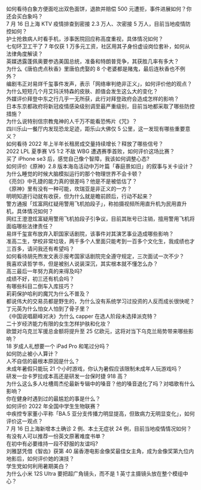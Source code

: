 如何看待白象方便面吃出双色面饼，退款并赔偿 500 元遭拒，事件进展如何？你还会买白象吗？  
7 月 16 日上海 KTV 疫情排查到密接 2.3 万人、次密接 5 万人，目前当地疫情防控如何？  
护士抢救病人时看手机，涉事医院回应称高度重视，具体情况如何？  
七旬环卫工干了 7 年仅获 1 万多元工资，社区用其子身份虚设岗位套补，如何从法律角度解读？  
英媒透露蓬佩奥要参选美国总统，准备和特朗普竞争，其获胜几率有多大？  
为什么《唐伯虎点秋香》里唐伯虎娶的 8 个老婆都是赌鬼，最后连秋香也不例外？  
编剧韦正对易烊千玺事件发声，表示「网络审判绝非正义」，如何评价他的观点？  
为什么短短几个月艾玛沃特森的皮肤、颜值会发生这么大的变化？  
外媒评价拜登中东之行几乎一无所获，此行对拜登政府会造成怎样的影响？  
日本东京都政府将新冠疫情感染级别调至最严重级别，目前当地都采取了哪些防控措施？  
为什么说特别信宗教鬼神的人千万不能看恐怖片《咒》？  
四川乐山一餐厅内发现恐龙足迹，距乐山大佛仅 5 公里，这一发现有哪些重要意义？  
如何看待 2022 年上半年长租房成交量持续增长？释放了哪些信号？  
2022 LPL 夏季赛 V5 1:2 不敌 WBG 遭遇赛季首败，如何评价这场比赛？  
买了 iPhone se3 后，感觉自己像个智障，我该如何调整心态?  
如何评价《原神》2.8 版本海岛活动中万叶篇「春庭景如旧」的叙事与关卡设计？  
为什么睡觉的时候大脑模拟运行的那个物理世界不会卡顿？  
《亮剑》中孔捷的能力真的很差吗？他是不是被低估了？  
《原神》里有没有一种可能，坎瑞亚是非正义的一方？  
明明知道行动就有收获，但为什么就是瞻前顾后，行动不起来？  
警方通报「炫富网红疑用警用飞机拍段子」，称拍摄视频所用直升机为民用直升机，具体情况如何？  
网红王澄澄炫富疑用警用飞机拍段子引争议，目前其账号已注销，擅用警用飞机将面临哪些法律责任？  
易烊千玺宣布放弃入职国家话剧院，该事件对其演艺事业造成哪些影响？  
准高二生，学校非常垃圾，两千多个人里面只能考到一百多个文化生，我成绩也才三百多，请问我还有希望吗？  
如何看待胡先煦发文表示报考国家话剧院完全遵守规定，三次面试一次不少？  
我喜欢读哲学书，但是被别人说装深沉，其实根本就不懂怎么办？  
高三最后一年努力真的来得及吗?  
成绩不好，初三还有机会吗？  
有哪些科目二倒车入库技巧？  
莉莉保护哈利的魔咒为什么不普及？  
都说伟大的交易员都是野生的，为什么没有系统学习过投资的人反而成长很快呢？  
丁元英为什么怕女人怕到了骨子里？  
《中国说唱巅峰对决》为什么 capper 在选人阶段未选择派克特？  
二十岁经济能力有限的女生怎样护肤和化妆？  
欧盟对乌克兰军援总金额将提升至 25 亿欧元，这将对当下乌克兰局势带来哪些影响？  
18 岁成人礼想要一个 iPad Pro 和笔过分吗？  
如何防止被小人算计？  
人不自信的最根本原因是什么？  
未成年暑假只能玩 21 个小时游戏，你认为暑假应该限制未成年人玩游戏吗？  
研发一台卡罗拉成本高还是研发一台保时捷 918 高？  
为什么这么多人吐槽周杰伦最新专辑中的嗓音？他的嗓音退化了吗？对唱歌有什么影响？  
你在健身时遇到过的最尴尬的事是什么？  
如何评价 2022 年全国中学生生物联赛？  
中疾控专家董小平称「BA.5 亚分支传播力明显提高，但致病力无明显变化」，如何评价这一观点？  
7 月 16 日上海新增本土确诊 2 例、本土无症状 24 例，目前当地疫情情况如何？  
有没有人可以推荐一份英文原著难度书单？  
在初中有必要维持一段不舒服的友谊吗?  
刘雅瑟凭借《智齿》获第 40 届香港电影金像奖最佳女主角，成为金像奖第九位内地影后，如何评价她的演技？  
学生党如何利用暑期美白？  
为什么小米 12S Ultra 要把超广角镜头，而不是 1 英寸主摄镜头放在整个模组中心？  
